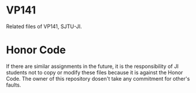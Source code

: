 # VP141
Related files of VP141, SJTU-JI.

# Honor Code
If there are similar assignments in the future, it is the responsibility of JI students not to copy or modify these files because it is against the Honor Code. The owner of this repository dosen't take any commitment for other's faults.

